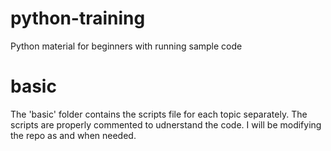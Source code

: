 # python-training
Python material for beginners with running sample code 

# basic
The 'basic' folder contains the scripts file for each topic separately. The scripts are properly commented to udnerstand
the code. 
I will be modifying the repo as and when needed.
